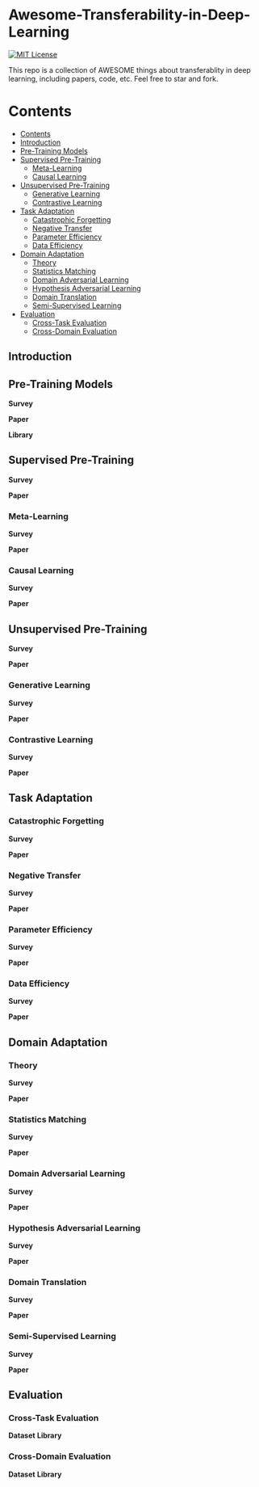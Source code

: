 # Awesome-Transferability-in-Deep-Learning

[![MIT License](https://img.shields.io/badge/license-MIT-green.svg)](https://opensource.org/licenses/MIT)

This repo is a collection of AWESOME things about transferablity in deep learning, including papers, code, etc. Feel free to star and fork.

# Contents

- [Contents](#contents)
- [Introduction](#introduction)
- [Pre-Training Models](#pre-training-models)
- [Supervised Pre-Training](#supervised-pre-training)
    - [Meta-Learning](#meta-learning)
    - [Causal Learning](#causal-learning)
- [Unsupervised Pre-Training](#unsupervised-pre-training)
    - [Generative Learning](#generative-learning)
    - [Contrastive Learning](#contrastive-learning)
- [Task Adaptation](#task-adaptation)
    - [Catastrophic Forgetting](#catastrophic-forgetting)
    - [Negative Transfer](#negative-transfer)
    - [Parameter Efficiency](#parameter-efficiency)
    - [Data Efficiency](#data-efficiency)    
- [Domain Adaptation](#domain-adaptation)
    - [Theory](#theory)
    - [Statistics Matching](#statistics-matching)
    - [Domain Adversarial Learning](#domain-adversarial-learning)
    - [Hypothesis Adversarial Learning](#hypothesis-adversarial-learning)
    - [Domain Translation](#domain-translation)
    - [Semi-Supervised Learning](#semi-supervised-learning)
- [Evaluation](#evaluation)
    - [Cross-Task Evaluation](#cross-task-evaluation)
    - [Cross-Domain Evaluation](#cross-domain-evaluation)


[comment]: <> (Theory, Survey, Benchmarks, Library, Dataset, Lectures and Tutorials)

## Introduction

## Pre-Training Models

**Survey**

**Paper**

**Library**

## Supervised Pre-Training

**Survey**

**Paper**

### Meta-Learning

**Survey**

**Paper**

### Causal Learning
**Survey**

**Paper**

## Unsupervised Pre-Training
**Survey**

**Paper**

### Generative Learning
**Survey**

**Paper**

### Contrastive Learning
**Survey**

**Paper**

## Task Adaptation

### Catastrophic Forgetting
**Survey**

**Paper**

### Negative Transfer
**Survey**

**Paper**

### Parameter Efficiency
**Survey**

**Paper**

### Data Efficiency
**Survey**

**Paper**

## Domain Adaptation

### Theory
**Survey**

**Paper**

### Statistics Matching
**Survey**

**Paper**

### Domain Adversarial Learning
**Survey**

**Paper**

### Hypothesis Adversarial Learning
**Survey**

**Paper**

### Domain Translation
**Survey**

**Paper**

### Semi-Supervised Learning
**Survey**

**Paper**

## Evaluation

### Cross-Task Evaluation

**Dataset**
**Library**

### Cross-Domain Evaluation

**Dataset**
**Library**






